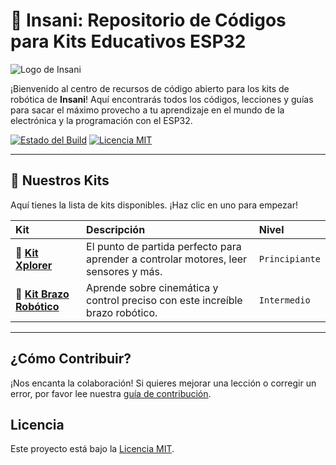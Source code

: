# 🤖 Insani: Repositorio de Códigos para Kits Educativos ESP32

![Logo de Insani](https://insani.academy/wp-content/uploads/2025/07/logo_insani.png)

¡Bienvenido al centro de recursos de código abierto para los kits de robótica de **Insani**! Aquí encontrarás todos los códigos, lecciones y guías para sacar el máximo provecho a tu aprendizaje en el mundo de la electrónica y la programación con el ESP32.

[![Estado del Build](https://img.shields.io/badge/build-passing-brightgreen)](https://github.com/tu-usuario/Insani-ESP32-Kits)
[![Licencia MIT](https://img.shields.io/badge/License-MIT-blue.svg)](https://opensource.org/licenses/MIT)

---

## 🚀 Nuestros Kits

Aquí tienes la lista de kits disponibles. ¡Haz clic en uno para empezar!

| Kit | Descripción | Nivel |
| :--- | :--- | :--- |
| 🤖 **[Kit Xplorer](./Kits-STEM/Kit-Xplorer/)** | El punto de partida perfecto para aprender a controlar motores, leer sensores y más. | `Principiante` |
| 🦾 **[Kit Brazo Robótico](./Kit-Brazo-Robotico/)** | Aprende sobre cinemática y control preciso con este increíble brazo robótico. | `Intermedio` |

---

## ¿Cómo Contribuir?

¡Nos encanta la colaboración! Si quieres mejorar una lección o corregir un error, por favor lee nuestra [guía de contribución](./CONTRIBUTING.md).

## Licencia

Este proyecto está bajo la [Licencia MIT](./LICENSE).